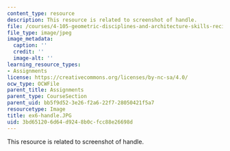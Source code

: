 ```yaml
---
content_type: resource
description: This resource is related to screenshot of handle.
file: /courses/4-105-geometric-disciplines-and-architecture-skills-reciprocal-methodologies-fall-2012/3bd651206d64d9248b0cfcc88e26698d_ex6-handle.JPG
file_type: image/jpeg
image_metadata:
  caption: ''
  credit: ''
  image-alt: ''
learning_resource_types:
- Assignments
license: https://creativecommons.org/licenses/by-nc-sa/4.0/
ocw_type: OCWFile
parent_title: Assignments
parent_type: CourseSection
parent_uid: bb5f9d52-3e26-f2a6-22f7-28050421f5a7
resourcetype: Image
title: ex6-handle.JPG
uid: 3bd65120-6d64-d924-8b0c-fcc88e26698d
---
```

This resource is related to screenshot of handle.